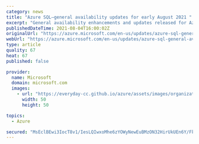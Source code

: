 ```yaml
---
category: news
title: "Azure SQL—general availability updates for early August 2021 "
excerpt: "General availability enhancements and updates released for Azure SQL Managed Instance in early August 2021."
publishedDateTime: 2021-08-04T16:00:02Z
originalUrl: "https://azure.microsoft.com/en-us/updates/azure-sql-general-availability-updates-for-early-august-2021/"
webUrl: "https://azure.microsoft.com/en-us/updates/azure-sql-general-availability-updates-for-early-august-2021/"
type: article
quality: 67
heat: 67
published: false

provider:
  name: Microsoft
  domain: microsoft.com
  images:
    - url: "https://everyday-cc.github.io/azure/assets/images/organizations/microsoft.com-50x50.jpg"
      width: 50
      height: 50

topics:
  - Azure

secured: "MsEclBEwi3IocT8v1/IesLQIwxoMhe6zYOWyNewEuBMzON32HirUkUEn6Y/FkOwfvDN8LNH+8jt0AvhT+eU87UanzEk8StbyX+faSJ/dUIvPGix5TYoiT5J3LCFUvVQjEUS5RwmpqKOp9UBZFCKkITiwAY9pnC9+NgsBhNOB6KNJN17lZf9ENoDqyAK+BTODXUd4bq1SSb5s1qL+0yH73hNLmX/n6UCU6TkKgEPgoe/ddlfHmRWAnRsR3HzmcKJaM6RwUc3ZGctUplfgAs2URsU+A8A4TTbnfnX7+61rWzTW514/ut03RXUW/uoC5iE6zXZYBdySdGl3rWDuLF5EiHytbmnC292+qdlis5uO3I4=;yNmKhRInGp+ls80C6j8k1g=="
---
```


